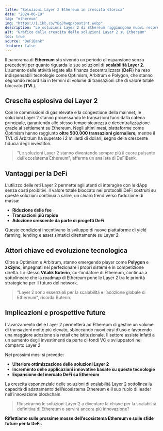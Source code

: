 ```yaml
---
title: "Soluzioni Layer 2 Ethereum in crescita storica"
date: "2024-06-10"
tag: "ethereum"
img: "https://i.ibb.co/YBqJhwqp/postint.webp"
description: "Le soluzioni Layer 2 di Ethereum raggiungono nuovi record grazie al boom DeFi"
alt: "Grafico della crescita delle soluzioni Layer 2 su Ethereum"
toc: true
source: "DeFiBank"
feature: false
---
```


Il panorama di **Ethereum** sta vivendo un periodo di espansione senza precedenti per quanto riguarda le sue soluzioni di **scalabilità Layer 2**. L’aumento delle attività legate alla finanza decentralizzata (**DeFi**) ha reso indispensabili tecnologie come Optimism, Arbitrum e Polygon, che stanno segnando record sia in termini di volume di transazioni che di valore totale bloccato (**TVL**).

## Crescita esplosiva dei Layer 2

Con le commissioni di gas elevate e la congestione della mainnet, le soluzioni Layer 2 stanno processando le transazioni fuori dalla catena principale, garantendo allo stesso tempo sicurezza e decentralizzazione grazie al settlement su Ethereum. Negli ultimi mesi, piattaforme come Optimism hanno raggiunto **oltre 500.000 transazioni giornaliere**, mentre il TVL di Arbitrum ha superato i 2 miliardi di dollari, segno della crescente fiducia degli investitori.

> "Le soluzioni Layer 2 stanno diventando sempre più il cuore pulsante dell’ecosistema Ethereum", afferma un analista di DeFiBank.

## Vantaggi per la DeFi

L’utilizzo delle reti Layer 2 permette agli utenti di interagire con le dApp senza costi proibitivi. Il valore totale bloccato nei protocolli DeFi costruiti su queste soluzioni continua a salire, un chiaro trend verso l’adozione di massa:

- **Riduzione delle fee**
- **Transazioni più rapide**
- **Adozione crescente da parte di progetti DeFi**

Queste condizioni incentivano lo sviluppo di nuove piattaforme di yield farming, lending e asset sintetici direttamente su Layer 2.

## Attori chiave ed evoluzione tecnologica

Oltre a Optimism e Arbitrum, stanno emergendo player come **Polygon** e **zkSync**, impegnati nel perfezionare i propri sistemi e in competizione diretta. Lo stesso **Vitalik Buterin**, co-fondatore di Ethereum, continua a sottolineare che la roadmap di Ethereum pone le Layer 2 tra le priorità strategiche per il futuro del network.

> "Layer 2 sono essenziali per la scalabilità e l’adozione globale di Ethereum", ricorda Buterin.

## Implicazioni e prospettive future

L’avanzamento delle Layer 2 permetterà ad Ethereum di gestire un volume di transazioni molto più elevato, sbloccando nuovi casi d’uso e favorendo una maggiore adozione sia retail che istituzionale. Il settore assiste infatti a un aumento degli investimenti da parte di fondi VC e sviluppatori nel comparto Layer 2.

Nei prossimi mesi si prevede:

- **Ulteriore ottimizzazione delle soluzioni Layer 2**
- **Incremento delle applicazioni innovative basate su queste tecnologie**
- **Espansione del mercato DeFi su Ethereum**

La crescita esponenziale delle soluzioni di scalabilità Layer 2 sottolinea la capacità di adattamento dell’ecosistema Ethereum e il suo ruolo di leader nell’innovazione blockchain.

> Riusciranno le soluzioni Layer 2 a diventare la chiave per la scalabilità definitiva di Ethereum o servirà ancora più innovazione?

**Riflettiamo sulle prossime mosse dell’ecosistema Ethereum e sulle sfide future per la DeFi.**